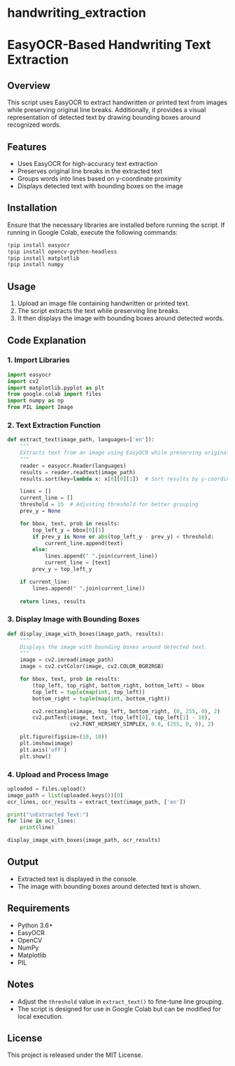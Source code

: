 # handwriting_extraction
# EasyOCR-Based Handwriting Text Extraction

## Overview
This script uses EasyOCR to extract handwritten or printed text from images while preserving original line breaks. Additionally, it provides a visual representation of detected text by drawing bounding boxes around recognized words.

## Features
- Uses EasyOCR for high-accuracy text extraction
- Preserves original line breaks in the extracted text
- Groups words into lines based on y-coordinate proximity
- Displays detected text with bounding boxes on the image

## Installation
Ensure that the necessary libraries are installed before running the script. If running in Google Colab, execute the following commands:

```bash
!pip install easyocr
!pip install opencv-python-headless
!pip install matplotlib
!pip install numpy
```

## Usage
1. Upload an image file containing handwritten or printed text.
2. The script extracts the text while preserving line breaks.
3. It then displays the image with bounding boxes around detected words.

## Code Explanation

### 1. Import Libraries
```python
import easyocr
import cv2
import matplotlib.pyplot as plt
from google.colab import files
import numpy as np
from PIL import Image
```

### 2. Text Extraction Function
```python
def extract_text(image_path, languages=['en']):
    """
    Extracts text from an image using EasyOCR while preserving original line breaks.
    """
    reader = easyocr.Reader(languages)
    results = reader.readtext(image_path)
    results.sort(key=lambda x: x[0][0][1])  # Sort results by y-coordinate

    lines = []
    current_line = []
    threshold = 15  # Adjusting threshold for better grouping
    prev_y = None

    for bbox, text, prob in results:
        top_left_y = bbox[0][1]
        if prev_y is None or abs(top_left_y - prev_y) < threshold:
            current_line.append(text)
        else:
            lines.append(" ".join(current_line))
            current_line = [text]
        prev_y = top_left_y

    if current_line:
        lines.append(" ".join(current_line))
    
    return lines, results
```

### 3. Display Image with Bounding Boxes
```python
def display_image_with_boxes(image_path, results):
    """
    Displays the image with bounding boxes around detected text.
    """
    image = cv2.imread(image_path)
    image = cv2.cvtColor(image, cv2.COLOR_BGR2RGB)

    for bbox, text, prob in results:
        (top_left, top_right, bottom_right, bottom_left) = bbox
        top_left = tuple(map(int, top_left))
        bottom_right = tuple(map(int, bottom_right))

        cv2.rectangle(image, top_left, bottom_right, (0, 255, 0), 2)
        cv2.putText(image, text, (top_left[0], top_left[1] - 10),
                    cv2.FONT_HERSHEY_SIMPLEX, 0.8, (255, 0, 0), 2)

    plt.figure(figsize=(10, 10))
    plt.imshow(image)
    plt.axis('off')
    plt.show()
```

### 4. Upload and Process Image
```python
uploaded = files.upload()
image_path = list(uploaded.keys())[0]
ocr_lines, ocr_results = extract_text(image_path, ['en'])

print("\nExtracted Text:")
for line in ocr_lines:
    print(line)

display_image_with_boxes(image_path, ocr_results)
```

## Output
- Extracted text is displayed in the console.
- The image with bounding boxes around detected text is shown.

## Requirements
- Python 3.6+
- EasyOCR
- OpenCV
- NumPy
- Matplotlib
- PIL

## Notes
- Adjust the `threshold` value in `extract_text()` to fine-tune line grouping.
- The script is designed for use in Google Colab but can be modified for local execution.

## License
This project is released under the MIT License.
